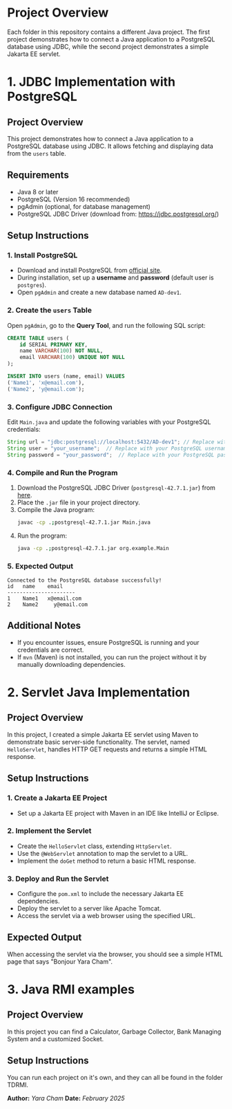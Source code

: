 # Project Overview

Each folder in this repository contains a different Java project. The first project demonstrates how to connect a Java application to a PostgreSQL database using JDBC, while the second project demonstrates a simple Jakarta EE servlet.


# 1. JDBC Implementation with PostgreSQL

## Project Overview
This project demonstrates how to connect a Java application to a PostgreSQL database using JDBC. It allows fetching and displaying data from the `users` table.

## Requirements
- Java 8 or later
- PostgreSQL (Version 16 recommended)
- pgAdmin (optional, for database management)
- PostgreSQL JDBC Driver (download from: https://jdbc.postgresql.org/)

## Setup Instructions

### 1. Install PostgreSQL
- Download and install PostgreSQL from [official site](https://www.postgresql.org/download/).
- During installation, set up a **username** and **password** (default user is `postgres`).
- Open `pgAdmin` and create a new database named `AD-dev1`.  

### 2. Create the `users` Table
Open `pgAdmin`, go to the **Query Tool**, and run the following SQL script:
```sql
CREATE TABLE users (
    id SERIAL PRIMARY KEY,
    name VARCHAR(100) NOT NULL,
    email VARCHAR(100) UNIQUE NOT NULL
);

INSERT INTO users (name, email) VALUES
('Name1', 'x@email.com'),
('Name2', 'y@email.com');
```

### 3. Configure JDBC Connection
Edit `Main.java` and update the following variables with your PostgreSQL credentials:
```java
String url = "jdbc:postgresql://localhost:5432/AD-dev1"; // Replace with your PostgreSQL database name
String user = "your_username";  // Replace with your PostgreSQL username
String password = "your_password";  // Replace with your PostgreSQL password
```

### 4. Compile and Run the Program
1. Download the PostgreSQL JDBC Driver (`postgresql-42.7.1.jar`) from [here](https://jdbc.postgresql.org/).
2. Place the `.jar` file in your project directory.
3. Compile the Java program:
   ```sh
   javac -cp .;postgresql-42.7.1.jar Main.java
   ```
4. Run the program:
   ```sh
   java -cp .;postgresql-42.7.1.jar org.example.Main
   ```

### 5. Expected Output
```
Connected to the PostgreSQL database successfully!
id   name    email
----------------------
1    Name1   x@email.com
2    Name2     y@email.com
```

## Additional Notes
- If you encounter issues, ensure PostgreSQL is running and your credentials are correct.
- If `mvn` (Maven) is not installed, you can run the project without it by manually downloading dependencies.


# 2. Servlet Java Implementation

## Project Overview

In this project, I created a simple Jakarta EE servlet using Maven to demonstrate basic server-side functionality. The servlet, named `HelloServlet`, handles HTTP GET requests and returns a simple HTML response.

## Setup Instructions

### 1. Create a Jakarta EE Project

- Set up a Jakarta EE project with Maven in an IDE like IntelliJ or Eclipse.

### 2. Implement the Servlet

- Create the `HelloServlet` class, extending `HttpServlet`.
- Use the `@WebServlet` annotation to map the servlet to a URL.
- Implement the `doGet` method to return a basic HTML response.

### 3. Deploy and Run the Servlet

- Configure the `pom.xml` to include the necessary Jakarta EE dependencies.
- Deploy the servlet to a server like Apache Tomcat.
- Access the servlet via a web browser using the specified URL.

## Expected Output

When accessing the servlet via the browser, you should see a simple HTML page that says "Bonjour Yara Cham".

# 3. Java RMI examples

## Project Overview

In this project you can find a Calculator, Garbage Collector, Bank Managing System and a customized Socket.

## Setup Instructions

You can run each project on it's own, and they can all be found in the folder TDRMI.


**Author:** _Yara Cham_
**Date:** _February 2025_

